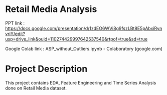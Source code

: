 # Retail Media Analysis

PPT link : https://docs.google.com/presentation/d/1zdEO6WVi8g9fszLBt8E5pAbxiRynvriY/edit?usp=drive_link&ouid=110274429997642537540&rtpof=true&sd=true

Google Colab link : ASP_without_Outliers.ipynb - Colaboratory (google.com)

# Project Description
This project contains EDA, Feature Engineering and Time Series Analysis done on Retail Media dataset.


